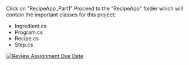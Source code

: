 Click on "RecipeApp_Part1"
Proceed to the "RecipeApp" folder which will contain the important classes for this project:
- Ingredient.cs
- Program.cs
- Recipe.cs
- Step.cs

[![Review Assignment Due Date](https://classroom.github.com/assets/deadline-readme-button-24ddc0f5d75046c5622901739e7c5dd533143b0c8e959d652212380cedb1ea36.svg)](https://classroom.github.com/a/gkmpH21R)
